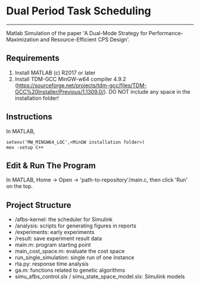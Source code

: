 # Dual Period Task Scheduling

-------

Matlab Simulation of the paper 'A Dual-Mode Strategy for Performance-Maximization and Resource-Efficient CPS Design'.

## Requirements
1. Install MATLAB (c) R2017 or later
2. Install TDM-GCC MinGW-w64 compiler 4.9.2 (https://sourceforge.net/projects/tdm-gcc/files/TDM-GCC%20Installer/Previous/1.1309.0/). DO NOT include any space in the installation folder!


## Instructions
In MATLAB,

```
setenv('MW_MINGW64_LOC',<MinGW installation folder>)
mex -setup C++

```
## Edit & Run The Program
In MATLAB, Home -> Open -> 'path-to-repository'/main.c, then click 'Run' on the top.


## Project Structure
- /afbs-kernel: the scheduler for Simulink
- /analysis: scripts for generating figures in reports
- /experiments: early experiments
- /result: save experiment result data
- main.m: program starting point
- main_cost_space.m: evaluate the cost space
- run_single_simulation: single run of one instance
- rta.py: response time analysis
- ga.m: functions related to genetic algorithms
- simu_afbs_control.slx / simu_state_space_model.slx: Simulink models
